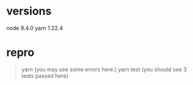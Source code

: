 # versions
node 9.4.0
yarn 1.22.4

# repro
> yarn
(you may see some errors here.)
> yarn test
(you should see 3 tests passed here)
